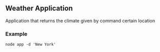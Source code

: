 ## Weather Application

Application that returns the climate given by command certain location

### Example

```
node app -d 'New York'
```